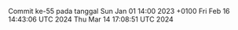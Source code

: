 Commit ke-55 pada tanggal Sun Jan 01 14:00 2023 +0100
Fri Feb 16 14:43:06 UTC 2024
Thu Mar 14 17:08:51 UTC 2024
